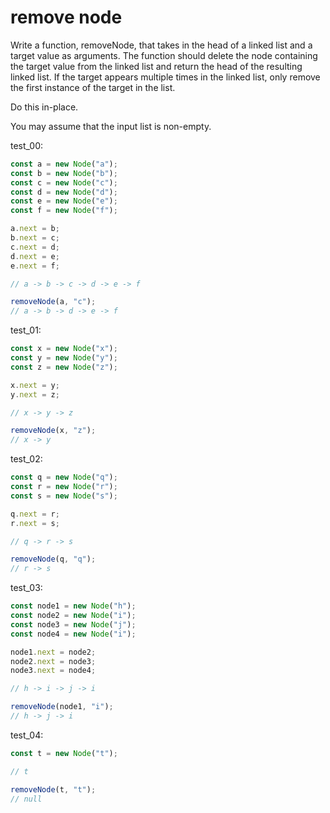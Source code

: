 # remove node

Write a function, removeNode, that takes in the head of a linked list and a target value as arguments. The function should delete the node containing the target value from the linked list and return the head of the resulting linked list. If the target appears multiple times in the linked list, only remove the first instance of the target in the list.

Do this in-place.

You may assume that the input list is non-empty.

test_00:
```js
const a = new Node("a");
const b = new Node("b");
const c = new Node("c");
const d = new Node("d");
const e = new Node("e");
const f = new Node("f");

a.next = b;
b.next = c;
c.next = d;
d.next = e;
e.next = f;

// a -> b -> c -> d -> e -> f

removeNode(a, "c");
// a -> b -> d -> e -> f
```

test_01:
```js
const x = new Node("x");
const y = new Node("y");
const z = new Node("z");

x.next = y;
y.next = z;

// x -> y -> z

removeNode(x, "z");
// x -> y
```

test_02:
```js
const q = new Node("q");
const r = new Node("r");
const s = new Node("s");

q.next = r;
r.next = s;

// q -> r -> s

removeNode(q, "q");
// r -> s
```

test_03:
```js
const node1 = new Node("h");
const node2 = new Node("i");
const node3 = new Node("j");
const node4 = new Node("i");

node1.next = node2;
node2.next = node3;
node3.next = node4;

// h -> i -> j -> i

removeNode(node1, "i");
// h -> j -> i
```

test_04:
```js
const t = new Node("t");

// t

removeNode(t, "t");
// null
```
